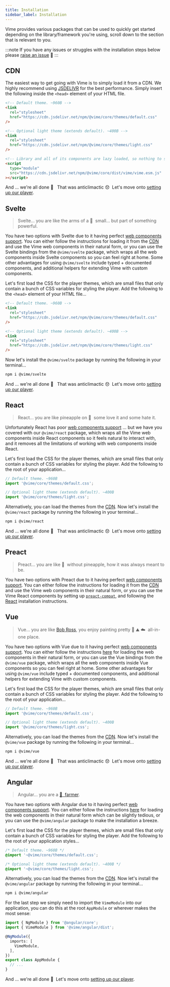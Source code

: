 ```yaml
---
title: Installation
sidebar_label: Installation
---
```


Vime provides various packages that can be used to quickly get started depending on the
library/framework you're using, scroll down to the section that is relevant to you.

:::note
If you have any issues or struggles with the installation steps below please 
[raise an issue](https://github.com/vime-js/vime/issues/new) 🐛
:::

## CDN

The easiest way to get going with Vime is to simply load it from a CDN. We highly recommend
using [JSDELIVR](https://www.jsdelivr.com) for the best performance. Simply insert the following
inside the `<head>` element of your HTML file.

```html
<!-- Default theme. ~960B -->
<link
  rel="stylesheet"
  href="https://cdn.jsdelivr.net/npm/@vime/core/themes/default.css"
/>

<!-- Optional light theme (extends default). ~400B -->
<link
  rel="stylesheet"
  href="https://cdn.jsdelivr.net/npm/@vime/core/themes/light.css"
/>

<!-- Library and all of its components are lazy loaded, so nothing to sweat about here. ~3kB -->
<script
  type="module"
  src="https://cdn.jsdelivr.net/npm/@vime/core/dist/vime/vime.esm.js"
></script>
```

And ... we're all done 🎉 &nbsp; That was anticlimactic 😞 &nbsp;Let's move onto [setting up our player](./player).

## Svelte

> Svelte... you are like the arms of a 🦖 &nbsp;small... but part of something powerful.

You have two options with Svelte due to it having perfect [web components support](https://custom-elements-everywhere.com/#svelte).
You can either follow the instructions for loading it from the [CDN](#cdn) and use the
Vime web components in their natural form, or you can use the Svelte bindings from the `@vime/svelte`
package, which wraps all the web components inside Svelte components so you can feel right at home.
Some other advantages for using `@vime/svelte` include typed + documented components, and additional
helpers for extending Vime with custom components.

Let's first load the CSS for the player themes, which are small files that only contain a bunch of
CSS variables for styling the player. Add the following to the `<head>` element of your HTML file...

```html
<!-- Default theme. ~960B -->
<link
  rel="stylesheet"
  href="https://cdn.jsdelivr.net/npm/@vime/core/themes/default.css"
/>

<!-- Optional light theme (extends default). ~400B -->
<link
  rel="stylesheet"
  href="https://cdn.jsdelivr.net/npm/@vime/core/themes/light.css"
/>
```

Now let's install the `@vime/svelte` package by running the following in your terminal...

```bash
npm i @vime/svelte
```

And ... we're all done 🎉 &nbsp; That was anticlimactic 😞 &nbsp;Let's move onto [setting up our player](./player).

## React

> React... you are like pineapple on 🍕 &nbsp;some love it and some hate it.

Unfortunately React has poor [web components support](https://custom-elements-everywhere.com/#react) ... but
we have you covered with our `@vime/react` package, which wraps all the Vime web components inside
React components so it feels natural to interact with, and it removes all the limitations of working
with web components inside React.

Let's first load the CSS for the player themes, which are small files that only contain a bunch of
CSS variables for styling the player. Add the following to the root of your application...

```ts
// Default theme. ~960B
import '@vime/core/themes/default.css';

// Optional light theme (extends default). ~400B
import '@vime/core/themes/light.css';
```

Alternatively, you can load the themes from the [CDN](#cdn). Now let's install the `@vime/react`
package by running the following in your terminal...

```bash
npm i @vime/react
```

And ... we're all done 🎉 &nbsp; That was anticlimactic 😞 &nbsp;Let's move onto [setting up our player](./player).

## Preact

> Preact... you are like 🍕 &nbsp;without pineapple, how it was always meant to be.

You have two options with Preact due to it having perfect [web components support](https://custom-elements-everywhere.com/#preact).
You can either follow the instructions for loading it from the [CDN](#cdn) and use the
Vime web components in their natural form, or you can use the Vime React components by setting
up [`preact-compat`](https://github.com/preactjs/preact-compat), and following the [React](#react)
installation instructions.

## Vue

> Vue... you are like [Bob Ross](https://www.google.com/search?q=bob+ross), you enjoy painting pretty 🌳 ⛰️ ☁️ &nbsp;all-in-one place.

You have two options with Vue due to it having perfect [web components support](https://custom-elements-everywhere.com/#vue).
You can either follow the instructions [here](https://stenciljs.com/docs/vue) for loading the
web components in their natural form, or you can use the Vue bindings from the `@vime/vue`
package, which wraps all the web components inside Vue components so you can feel right at home.
Some other advantages for using `@vime/vue` include typed + documented components, and additional
helpers for extending Vime with custom components.

Let's first load the CSS for the player themes, which are small files that only contain a bunch of
CSS variables for styling the player. Add the following to the root of your application...

```ts
// Default theme. ~960B
import '@vime/core/themes/default.css';

// Optional light theme (extends default). ~400B
import '@vime/core/themes/light.css';
```

Alternatively, you can load the themes from the [CDN](#cdn). Now let's install the `@vime/vue` package
by running the following in your terminal...

```bash
npm i @vime/vue
```

And ... we're all done 🎉 &nbsp; That was anticlimactic 😞 &nbsp;Let's move onto [setting up our player](./player).

## &nbsp;Angular

> Angular... you are a [🥕 &nbsp;farmer](https://twitter.com/search?q=angular%20(from%3Abenawad)).

You have two options with Angular due to it having perfect [web components support](https://custom-elements-everywhere.com/#angular). You can either follow the instructions [here](https://stenciljs.com/docs/angular) for 
loading the web components in their natural form which can be slightly tedious, or you can use 
the `@vime/angular` package to make the installation a breeze. 

Let's first load the CSS for the player themes, which are small files that only contain a bunch of
CSS variables for styling the player. Add the following to the root of your application styles...

```css
/* Default theme. ~960B */
@import '~@vime/core/themes/default.css';

/* Optional light theme (extends default). ~400B */
@import '~@vime/core/themes/light.css';
```

Alternatively, you can load the themes from the [CDN](#cdn). Now let's install the `@vime/angular`
package by running the following in your terminal...

```bash
npm i @vime/angular
```

For the last step we simply need to import the `VimeModule` into our application, you can do this 
at the root `AppModule` or wherever makes the most sense:

```ts title="app.module.ts"
import { NgModule } from '@angular/core';
import { VimeModule } from '@vime/angular/dist';

@NgModule({
  imports: [
    VimeModule,
  ],
})
export class AppModule {
  // ...
}
```

And ... we're all done 🎉 &nbsp;Let's move onto [setting up our player](./player).
